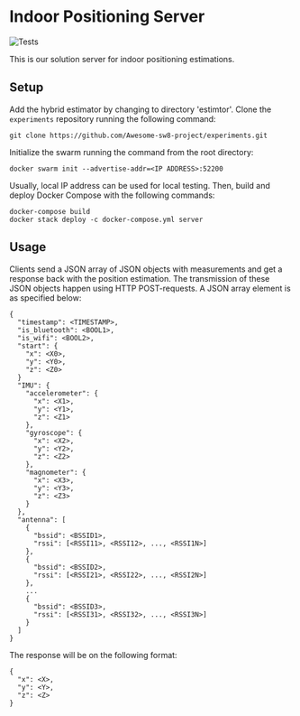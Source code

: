 # Indoor Positioning Server
![Tests](https://github.com/Awesome-sw8-project/server/actions/workflows/python-app.yml/badge.svg)

This is our solution server for indoor positioning estimations.

## Setup
Add the hybrid estimator by changing to directory 'estimtor'.
Clone the `experiments` repository running the following command:

````
git clone https://github.com/Awesome-sw8-project/experiments.git
````

Initialize the swarm running the command from the root directory:

````
docker swarm init --advertise-addr=<IP ADDRESS>:52200
````

Usually, local IP address can be used for local testing.
Then, build and deploy Docker Compose with the following commands:

````
docker-compose build
docker stack deploy -c docker-compose.yml server
````

## Usage
Clients send a JSON array of JSON objects with measurements and get a response back with the position estimation. The transmission of these JSON objects happen using HTTP POST-requests. A JSON array element is as specified below:

````
{
  "timestamp": <TIMESTAMP>,
  "is_bluetooth": <BOOL1>,
  "is_wifi": <BOOL2>,
  "start": {
    "x": <X0>,
    "y": <Y0>,
    "z": <Z0>
  }
  "IMU": {
    "accelerometer": {
      "x": <X1>,
      "y": <Y1>,
      "z": <Z1>
    },
    "gyroscope": {
      "x": <X2>,
      "y": <Y2>,
      "z": <Z2>
    },
    "magnometer": {
      "x": <X3>,
      "y": <Y3>,
      "z": <Z3>
    }
  },
  "antenna": [
    {
      "bssid": <BSSID1>,
      "rssi": [<RSSI11>, <RSSI12>, ..., <RSSI1N>]
    },
    {
      "bssid": <BSSID2>,
      "rssi": [<RSSI21>, <RSSI22>, ..., <RSSI2N>]
    },
    ...
    {
      "bssid": <BSSID3>,
      "rssi": [<RSSI31>, <RSSI32>, ..., <RSSI3N>]
    }
  ]
}
````

The response will be on the following format:


````
{
  "x": <X>,
  "y": <Y>,
  "z": <Z>
}
````
